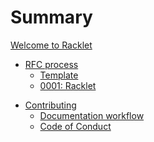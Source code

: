 # Summary

<!-- index.md is copied from the top-level README.md -->
[Welcome to Racklet](index.md)

<!--
    rfcs/index.md is for now a symlink to rfcs/README.md until
    https://github.com/Michael-F-Bryan/mdbook-linkcheck/issues/48 is resolved
-->

- [RFC process](rfcs/README.md)
  - [Template](rfcs/0000-rfc-template.md)
  - [0001: Racklet](rfcs/0001-high-level-architecture.md)

<!--
    CONTRIBUTING.md is a copy of to the top-level CONTRIBUTING.md (can't symlink outside of docs/ as per linkcheck)
    CODE_OF_CONDUCT.md is a copy of to the top-level CODE_OF_CONDUCT.md (can't symlink outside of docs/ as per linkcheck)
    CONTRIBUTING.md links to LICENSE, hence we also copy that file over to the site (to not have a broken link). However, it is not displayed on the website, but instead available as a downloaded file.
    mdbook.md is a symlink to the README.md of this docs/ directory as mdbook.html better describes the page contents
-->

- [Contributing](CONTRIBUTING.md)
  - [Documentation workflow](mdbook.md)
  - [Code of Conduct](CODE_OF_CONDUCT.md)
